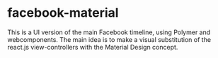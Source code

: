 # facebook-material
This is a UI version of the main Facebook timeline, using Polymer and webcomponents. The main idea is to make a visual substitution of the react.js view-controllers with the Material Design concept.
